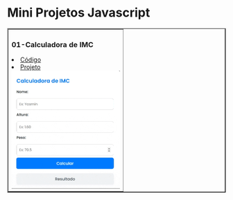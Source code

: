# Mini Projetos Javascript


<table border = "2">
  <tr>   
    <td>  
       <h3>01-Calculadora de IMC</h3>
      <li><a href="./01-IMC/">Código</a></li>
       <li><a href="https://calcular-imc-2024.netlify.app/">Projeto</a></li>
       <img src ="https://github.com/yasminmendes487/mini-projetoJs/blob/main/img/imc.gif" width="250px"></a>
  </td>
</tr>

  
</table>
